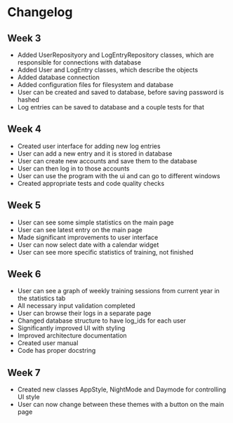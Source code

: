 # Changelog

## Week 3
- Added UserReposityory and LogEntryRepository classes, which are responsible for connections with database
- Added User and LogEntry classes, which describe the objects
- Added database connection
- Added configuration files for filesystem and database
- User can be created and saved to database, before saving password is hashed
- Log entries can be saved to database and a couple tests for that


## Week 4
- Created user interface for adding new log entries
- User can add a new entry and it is stored in database
- User can create new accounts and save them to the database
- User can then log in to those accounts
- User can use the program with the ui and can go to different windows
- Created appropriate tests and code quality checks

## Week 5
- User can see some simple statistics on the main page
- User can see latest entry on the main page
- Made significant improvements to user interface
- User can now select date with a calendar widget
- User can see more specific statistics of training, not finished

## Week 6
- User can see a graph of weekly training sessions from current year in the statistics tab
- All necessary input validation completed
- User can browse their logs in a separate page
- Changed database structure to have log_ids for each user
- Significantly improved UI with styling
- Improved architecture documentation
- Created user manual
- Code has proper docstring

## Week 7
- Created new classes AppStyle, NightMode and Daymode for controlling UI style
- User can now change between these themes with a button on the main page

